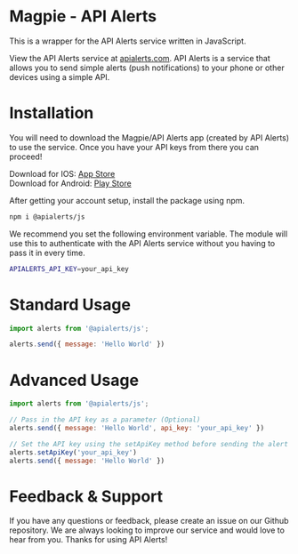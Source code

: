 # Magpie - API Alerts

This is a wrapper for the API Alerts service written in JavaScript.

View the API Alerts service at [apialerts.com](https://apialerts.com). API Alerts is a service that allows you to send simple alerts (push notifications) to your phone or other devices using a simple API.
  
# Installation 

You will need to download the Magpie/API Alerts app (created by API Alerts) to use the service. Once you have your API keys from there you can proceed!

Download for IOS: [App Store](https://apps.apple.com/us/app/magpie-api-alerts/id6476410789)\
Download for Android: [Play Store](https://play.google.com/store/apps/details?id=com.apialerts) 

After getting your account setup, install the package using npm.

```bash
npm i @apialerts/js
```

We recommend you set the following environment variable. The module will use this to authenticate with the API Alerts service without you having to pass it in every time.

```bash
APIALERTS_API_KEY=your_api_key 
```

# Standard Usage 

```javascript
import alerts from '@apialerts/js';

alerts.send({ message: 'Hello World' })
``` 

# Advanced Usage 

```javascript
import alerts from '@apialerts/js';

// Pass in the API key as a parameter (Optional)
alerts.send({ message: 'Hello World', api_key: 'your_api_key' })

// Set the API key using the setApiKey method before sending the alert
alerts.setApiKey('your_api_key')
alerts.send({ message: 'Hello World' })
``` 

# Feedback & Support

If you have any questions or feedback, please create an issue on our Github repository. We are always looking to improve our service and would love to hear from you. Thanks for using API Alerts!









